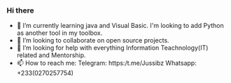### Hi there

- 🌱 I’m currently learning java and Visual Basic.
      I'm looking to add Python as another tool in my toolbox.
- 👯 I’m looking to collaborate on open source projects.
- 🤔 I’m looking for help with everything Information Teachnology(IT) related and Mentorship.
- 📫 How to reach me:
 Telegram: https:/t.me/Jussibz
 Whatsapp: +233(0270257754)
